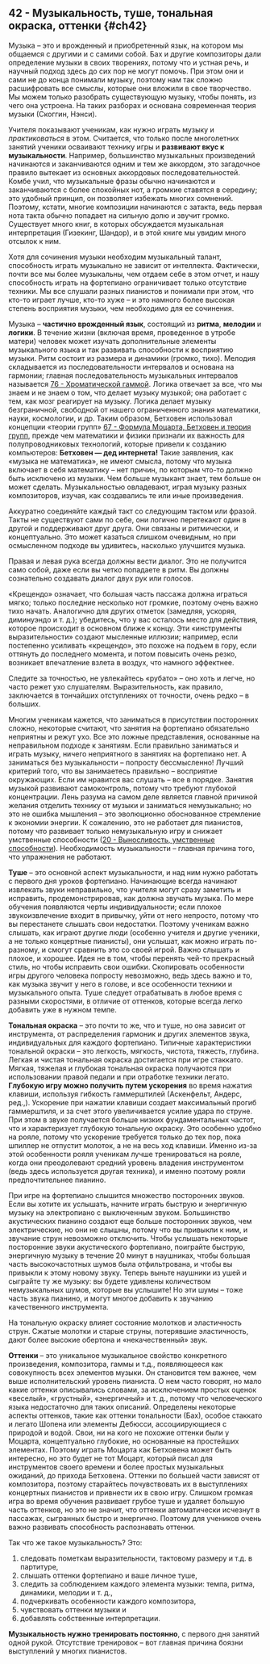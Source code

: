 ## 42 - Музыкальность, туше, тональная окраска, оттенки {#ch42}

Музыка – это и врожденный и приобретенный язык, на котором мы общаемся с другими и с самими собой. Бах и другие композиторы дали определение музыки в своих творениях, потому что и устная речь, и научный подход здесь до сих пор не могут помочь. При этом они и сами не до конца понимали музыку, поэтому нам так сложно расшифровать все смыслы, которые они вложили в свое творчество. Мы можем только разобрать существующую музыку, чтобы понять, из чего она устроена. На таких разборах и основана современная теория музыки (Скоггин, Нэнси).

Учителя показывают ученикам, как нужно играть музыку и *практиковаться* в этом. Считается, что только после многолетних занятий ученики осваивают технику игры и **развивают вкус к музыкальности**. Например, большинство музыкальных произведений начинаются и заканчиваются одним и тем же аккордом, это загадочное правило вытекает из основных аккордовых последовательностей. Комбе учил, что музыкальные фразы обычно начинаются и заканчиваются с более спокойных нот, а громкие ставятся в середину; это удобный принцип, он позволяет избежать многих сомнений. Поэтому, кстати, многие композиции начинаются с затакта, ведь первая нота такта обычно попадает на сильную долю и звучит громко. Существует много книг, в которых обсуждается музыкальная интерпретация (Гизекинг, Шандор), и в этой книге мы увидим много отсылок к ним.

Хотя для сочинения музыки необходим музыкальный талант, способность играть музыкально не зависит от интеллекта. Фактически, почти все мы более музыкальны, чем отдаем себе в этом отчет, и нашу способность играть на фортепиано ограничивает только отсутствие техники. Мы все слушали разных пианистов и понимали при этом, что кто-то играет лучше, кто-то хуже – и это намного более высокая степень восприятия музыки, чем необходимо для ее сочинения.

Музыка – **частично врожденный язык**, состоящий из **ритма**, **мелодии** и **логики**. В течение жизни (включая время, проведенное в утробе матери) человек может изучать дополнительные элементы музыкального языка и так развивать способности к восприятию музыки. Ритм состоит из размера и динамики (громко, тихо). Мелодия складывается из последовательности интервалов и основана на гармонии; главная последовательность музыкальных интервалов называется [76 - Хроматической гаммой](#ch76). Логика отвечает за все, что мы знаем и не знаем о том, что делает музыку музыкой; она работает с тем, как мозг реагирует на музыку. Логика делает музыку безграничной, свободной от нашего ограниченного знания математики, науки, космологии, и др. Таким образом, Бетховен использовал концепции «теории групп» [67 - Формула Моцарта, Бетховен и теория групп](#ch67), прежде чем математики и физики признали их важность для полупроводниковых технологий, которые привели к созданию компьютеров: **Бетховен — дед интернета!** Такие заявления, как «музыка не математика», не имеют смысла, потому что музыка включает в себя математику – нет причин, по которым что-то должно быть исключено из музыки. Чем больше музыкант знает, тем больше он может сделать. Музыкальностью овладевают, играя музыку разных композиторов, изучая, как создавались те или иные произведения.

Аккуратно соединяйте каждый такт со следующим тактом или фразой. Такты не существуют сами по себе, они логично перетекают один в другой и поддерживают друг друга. Они связаны и ритмически, и концептуально. Это может казаться слишком очевидным, но при осмысленном подходе вы удивитесь, насколько улучшится музыка.

Правая и левая рука всегда должны вести диалог. Это не получится само собой, даже если вы четко попадаете в ритм. Вы должны сознательно создавать диалог двух рук или голосов.

«Крещендо» означает, что большая часть пассажа должна играться мягко; только последние несколько нот громкие, поэтому очень важно тихо начать. Аналогично для других отметок (замедляя, ускоряя, диминуэндо и т. д.); убедитесь, что у вас осталось место для действия, которое происходит в основном ближе к концу. Эти «инструменты выразительности» создают мысленные иллюзии; например, если постепенно усиливать «крещендо», это похоже на подъем в гору, если оттянуть до последнего момента, и потом повысить очень резко, возникает впечатление взлета в воздух, что намного эффектнее.

Следите за точностью, не увлекайтесь «рубато» – оно хоть и легче, но часто режет ухо слушателям. Выразительность, как правило, заключается в тончайших отступлениях от точности, очень редко – в больших.

Многим ученикам кажется, что заниматься в присутствии посторонних сложно, некоторые считают, что занятия на фортепиано обязательно неприятны и режут ухо. Все это ложные представления, основанные на неправильном подходе к занятиям. Если правильно заниматься и играть музыку, ничего неприятного в занятиях на фортепиано нет. А заниматься без музыкальности – попросту бессмысленно! Лучший критерий того, что вы занимаетесь правильно – восприятие окружающих. Если им нравится вас слушать – все в порядке. Занятия музыкой развивают самоконтроль, потому что требуют глубокой концентрации. Лень разума на самом деле является главной причиной желания отделить технику от музыки и заниматься немузыкально; но это не ошибка мышления – это эволюционно обоснованное стремление к экономии энергии. К сожалению, это не работает для пианистов, потому что развивает только немузыкальную игру и снижает умственные способности ([20 - Выносливость, умственные способности](#ch20)). Необходимость музыкальности – главная причина того, что упражнения не работают.

**Туше** – это основной аспект музыкальности, и над ним нужно работать с первого дня уроков фортепиано. Начинающие всегда начинают извлекать звуки неправильно, что учителя могут сразу заметить и исправить, продемонстрировав, как должна звучать музыка. По мере обучения появляются черты индивидуальности; если плохое звукоизвлечение входит в привычку, уйти от него непросто, потому что вы перестанете слышать свои недостатки. Поэтому ученикам важно слышать, как играют другие люди (особенно учителя и другие ученики, а не только концертные пианисты), они услышат, как можно играть по-разному, и смогут сравнить это со своей игрой. Важно слышать и плохое, и хорошее. Идея не в том, чтобы перенять чей-то прекрасный стиль, но чтобы исправить свои ошибки. Скопировать особенности игры другого человека попросту невозможно, ведь здесь важно и то, как музыка звучит у него в голове, и все особенности техники и музыкального опыта. Туше следует отрабатывать в любое время с разными скоростями, в отличие от оттенков, которые всегда легко добавить уже в нужном темпе.

**Тональная окраска** – это почти то же, что и туше, но она зависит от инструмента, от распределения гармоник и других элементов звука, индивидуальных для каждого фортепиано. Типичные характеристики тональной окраски – это легкость, мягкость, чистота, тяжесть, глубина. Легкая и чистая тональная окраска достигается при игре стаккато. Мягкая, тяжелая и глубокая тональная окраска получаются при использовании правой педали и при отработке техники легато. **Глубокую игру можно получить путем ускорения** во время нажатия клавиши, используя гибкость гаммерштилей (Аскенфельт, Андерс, ред.,). Ускорение при нажатии клавиши создает максимальный прогиб гаммерштиля, и за счет этого увеличивается усилие удара по струне. При этом в звуке получается больше низких фундаментальных частот, что и характеризует глубокую тональную окраску. Это особенно удобно на рояле, потому что ускорение требуется только до тех пор, пока шпиллер не отпустит молоток, а не на весь ход клавиши. Именно из-за этой особенности рояля ученикам лучше тренироваться на рояле, когда они преодолевают средний уровень владения инструментом (ведь здесь используется другая техника), и именно поэтому рояли предпочтительнее пианино.

При игре на фортепиано слышится множество посторонних звуков. Если вы хотите их услышать, начните играть быструю и энергичную музыку на электропиано с выключенным звуком. Большинство акустических пианино создают еще больше посторонних звуков, чем электрические, но они не слышны, потому что вы привыкли к ним, и звучание струн невозможно отключить. Чтобы услышать некоторые посторонние звуки акустического фортепиано, поиграйте быструю, энергичную музыку в течение 20 минут в наушниках, чтобы большая часть высокочастотных шумов была отфильтрована, и чтобы вы привыкли к этому новому звуку. Теперь выньте наушники из ушей и сыграйте ту же музыку: вы будете удивлены количеством немузыкальных шумов, которые вы услышите! Но эти шумы – тоже часть звука пианино, и могут многое добавить к звучанию качественного инструмента.

На тональную окраску влияет состояние молотков и эластичность струн. Сжатые молотки и старые струны, потерявшие эластичность, дают более высокие обертона и «некачественный» звук.

**Оттенки** – это уникальное музыкальное свойство конкретного произведения, композитора, гаммы и т.д., появляющееся как совокупность всех элементов музыки. Он становится тем важнее, чем выше исполнительский уровень пианиста. О нем часто говорят, но мало какие оттенки описывались словами, за исключением простых оценок «веселый», «грустный», «энергичный» и т. д., потому что человеческого языка недостаточно для таких описаний. Определены некоторые аспекты оттенков, такие как оттенки тональности (Бах), особое стаккато и легато Шопена или элементы Дебюсси, ассоциирующиеся с природой и водой. Свои, ни на кого не похожие оттенки были у Моцарта, концептуально глубокие, но основанные на простейших элементах. Поэтому играть Моцарта как Бетховена может быть интересно, но это будет не тот Моцарт, который писал для инструментов своего времени и более простых музыкальных ожиданий, до прихода Бетховена. Оттенки по большей части зависят от композитора, поэтому старайтесь почувствовать их в выступлениях концертных пианистов и привнести их в свою игру. Слишком громкая игра во время обучения развивает грубое туше и удаляет большую часть оттенков, но это не значит, что оттенки автоматически исчезнут в пассажах, сыгранных быстро и энергично. Поэтому для учеников очень важно развивать способность распознавать оттенки.

Так что же такое музыкальность? Это:

1. следовать пометкам выразительности, тактовому размеру и т.д. в партитуре,
2. слышать оттенки фортепиано и ваше личное туше,
3. следить за соблюдением каждого элемента музыки: темпа, ритма, динамики, мелодии и т. д.,
4. подчеркивать особенности каждого композитора,
5. чувствовать оттенки музыки и
6. добавлять собственные интерпретации. 

**Музыкальность нужно тренировать постоянно**, с первого дня занятий одной рукой. Отсутствие тренировок – вот главная причина боязни выступлений у многих пианистов.

